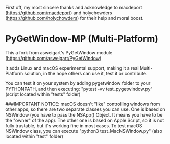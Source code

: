 First off, my most sincere thanks and acknowledge to macdeport (https://github.com/macdeport) and holychowders (https://github.com/holychowders) for their help and moral boost.

PyGetWindow-MP (Multi-Platform)
==============================

This a fork from asweigart's PyGetWindow module (https://github.com/asweigart/PyGetWindow)

It adds Linux and macOS experimental support, making it a real Multi-Platform solution, in the hope others can use it, test it or contribute.

You can test it on your system by adding pygetwindow folder to your PYTHONPATH, and then executing: "pytest -vv test_pygetwindow.py" (script located within "tests" folder)

###IMPORTANT NOTICE:
macOS doesn't "like" controlling windows from other apps, so there are two separate classes you can use.
One is based on NSWindow (you have to pass the NSApp() Object. It means you have to be the "owner" of the app).
The other one is based on Apple Script, so it is not fully trustable, but it's working fine in most cases.
To test macOS NSWindow class, you can execute "python3 test_MacNSWindow.py" (also located within "test" folder)
